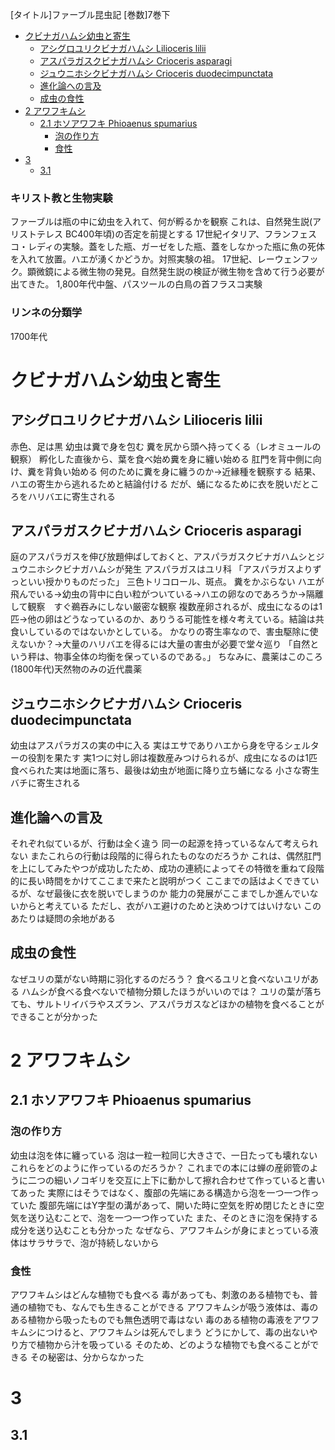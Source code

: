[タイトル]ファーブル昆虫記
[巻数]7巻下

- [クビナガハムシ幼虫と寄生](#%e3%82%af%e3%83%93%e3%83%8a%e3%82%ac%e3%83%8f%e3%83%a0%e3%82%b7%e5%b9%bc%e8%99%ab%e3%81%a8%e5%af%84%e7%94%9f)
  - [アシグロユリクビナガハムシ Lilioceris lilii](#%e3%82%a2%e3%82%b7%e3%82%b0%e3%83%ad%e3%83%a6%e3%83%aa%e3%82%af%e3%83%93%e3%83%8a%e3%82%ac%e3%83%8f%e3%83%a0%e3%82%b7-lilioceris-lilii)
  - [アスパラガスクビナガハムシ Crioceris asparagi](#%e3%82%a2%e3%82%b9%e3%83%91%e3%83%a9%e3%82%ac%e3%82%b9%e3%82%af%e3%83%93%e3%83%8a%e3%82%ac%e3%83%8f%e3%83%a0%e3%82%b7-crioceris-asparagi)
  - [ジュウニホシクビナガハムシ Crioceris duodecimpunctata](#%e3%82%b8%e3%83%a5%e3%82%a6%e3%83%8b%e3%83%9b%e3%82%b7%e3%82%af%e3%83%93%e3%83%8a%e3%82%ac%e3%83%8f%e3%83%a0%e3%82%b7-crioceris-duodecimpunctata)
  - [進化論への言及](#%e9%80%b2%e5%8c%96%e8%ab%96%e3%81%b8%e3%81%ae%e8%a8%80%e5%8f%8a)
  - [成虫の食性](#%e6%88%90%e8%99%ab%e3%81%ae%e9%a3%9f%e6%80%a7)
- [2 アワフキムシ](#2-%e3%82%a2%e3%83%af%e3%83%95%e3%82%ad%e3%83%a0%e3%82%b7)
  - [2.1 ホソアワフキ Phioaenus spumarius](#21-%e3%83%9b%e3%82%bd%e3%82%a2%e3%83%af%e3%83%95%e3%82%ad-phioaenus-spumarius)
    - [泡の作り方](#%e6%b3%a1%e3%81%ae%e4%bd%9c%e3%82%8a%e6%96%b9)
    - [食性](#%e9%a3%9f%e6%80%a7)
- [3](#3)
  - [3.1](#31)


### キリスト教と生物実験
ファーブルは瓶の中に幼虫を入れて、何が孵るかを観察
これは、自然発生説(アリストテレス BC400年頃)の否定を前提とする
17世紀イタリア、フランフェスコ・レディの実験。蓋をした瓶、ガーゼをした瓶、蓋をしなかった瓶に魚の死体を入れて放置。ハエが湧くかどうか。対照実験の祖。
17世紀、レーウェンフック。顕微鏡による微生物の発見。自然発生説の検証が微生物を含めて行う必要が出てきた。
1,800年代中盤、パスツールの白鳥の首フラスコ実験


### リンネの分類学
1700年代

# クビナガハムシ幼虫と寄生
## アシグロユリクビナガハムシ Lilioceris lilii
赤色、足は黒
幼虫は糞で身を包む
糞を尻から頭へ持ってくる（レオミュールの観察）
孵化した直後から、葉を食べ始め糞を身に纏い始める
肛門を背中側に向け、糞を背負い始める
何のために糞を身に纏うのか→近縁種を観察する
結果、ハエの寄生から逃れるためと結論付ける
だが、蛹になるために衣を脱いだところをハリバエに寄生される

## アスパラガスクビナガハムシ Crioceris asparagi
庭のアスパラガスを伸び放題伸ばしておくと、アスパラガスクビナガハムシとジュウニホシクビナガハムシが発生
アスパラガスはユリ科
「アスパラガスよりずっといい授かりものだった」
三色トリコロール、斑点。
糞をかぶらない
ハエが飛んでいる→幼虫の背中に白い粒がついている→ハエの卵なのであろうか→隔離して観察　すぐ鵜吞みにしない厳密な観察
複数産卵されるが、成虫になるのは1匹→他の卵はどうなっているのか、ありうる可能性を様々考えている。結論は共食いしているのではないかとしている。
かなりの寄生率なので、害虫駆除に使えないか？→大量のハリバエを得るには大量の害虫が必要で堂々巡り
「自然という秤は、物事全体の均衡を保っているのである。」
ちなみに、農薬はこのころ(1800年代)天然物のみの近代農薬


## ジュウニホシクビナガハムシ Crioceris duodecimpunctata
幼虫はアスパラガスの実の中に入る
実はエサでありハエから身を守るシェルターの役割を果たす
実1つに対し卵は複数産みつけられるが、成虫になるのは1匹
食べられた実は地面に落ち、最後は幼虫が地面に降り立ち蛹になる
小さな寄生バチに寄生される

## 進化論への言及
それぞれ似ているが、行動は全く違う
同一の起源を持っているなんて考えられない
またこれらの行動は段階的に得られたものなのだろうか
これは、偶然肛門を上にしてみたやつが成功したため、成功の連続によってその特徴を重ねて段階的に長い時間をかけてここまで来たと説明がつく
ここまでの話はよくできているが、なぜ最後に衣を脱いでしまうのか
能力の発展がここまでしか進んでいないからと考えている
ただし、衣がハエ避けのためと決めつけてはいけない
このあたりは疑問の余地がある

## 成虫の食性
なぜユリの葉がない時期に羽化するのだろう？
食べるユリと食べないユリがある
ハムシが食べる食べないで植物分類したほうがいいのでは？
ユリの葉が落ちても、サルトリイバラやスズラン、アスパラガスなどほかの植物を食べることができることが分かった



# 2 アワフキムシ
## 2.1 ホソアワフキ Phioaenus spumarius
### 泡の作り方
幼虫は泡を体に纏っている
泡は一粒一粒同じ大きさで、一日たっても壊れない
これらをどのように作っているのだろうか？
これまでの本には蝉の産卵管のように二つの細いノコギリを交互に上下に動かして擦れ合わせて作っていると書いてあった
実際にはそうではなく、腹部の先端にある構造から泡を一つ一つ作っていた
腹部先端にはY字型の溝があって、開いた時に空気を貯め閉じたときに空気を送り込むことで、泡を一つ一つ作っていた
また、そのときに泡を保持する成分を送り込むことも分かった
なぜなら、アワフキムシが身にまとっている液体はサラサラで、泡が持続しないから
### 食性
アワフキムシはどんな植物でも食べる
毒があっても、刺激のある植物でも、普通の植物でも、なんでも生きることができる
アワフキムシが吸う液体は、毒のある植物から吸ったものでも無色透明で毒はない
毒のある植物の毒液をアワフキムシにつけると、アワフキムシは死んでしまう
どうにかして、毒の出ないやり方で植物から汁を吸っている
そのため、どのような植物でも食べることができる
その秘密は、分からなかった

# 3
## 3.1 

